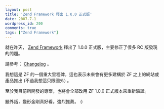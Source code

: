 ```yaml
---
layout: post
title: 'Zend Framework 釋出 1.0.0 正式版'
date: 2007-7-1
wordpress_id: 200
comments: true
tags: ["Zend Framework"]
---
```


就在昨天， [Zend Framework](http://framework.zend.com/home) 釋出了 1.0.0 正式版，主要修正了很多 RC 版發現的問題。

請參考： [Changelog](http://framework.zend.com/changelog) 。

我想這是 ZF 的一個重大里程碑，這也表示未來會有更多建構於 ZF 之上的網站或產品推出 (不過我想這只限國外) 。

至於我目前所開發的專案，也將會全部改用 ZF 1.0.0 正式版本來重新驗證。

題外話，變形金剛真好看，強烈推薦。 :)
